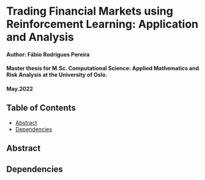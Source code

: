 # Trading Financial Markets using Reinforcement Learning: Application and Analysis

#### Author: Fábio Rodrigues Pereira
#### Master thesis for M.Sc. Computational Science: Applied Mathematics and Risk Analysis at the University of Oslo.
#### May.2022


## Table of Contents

* [Abstract](#Abstract)
* [Dependencies](#Dependencies)


## Abstract


## Dependencies


